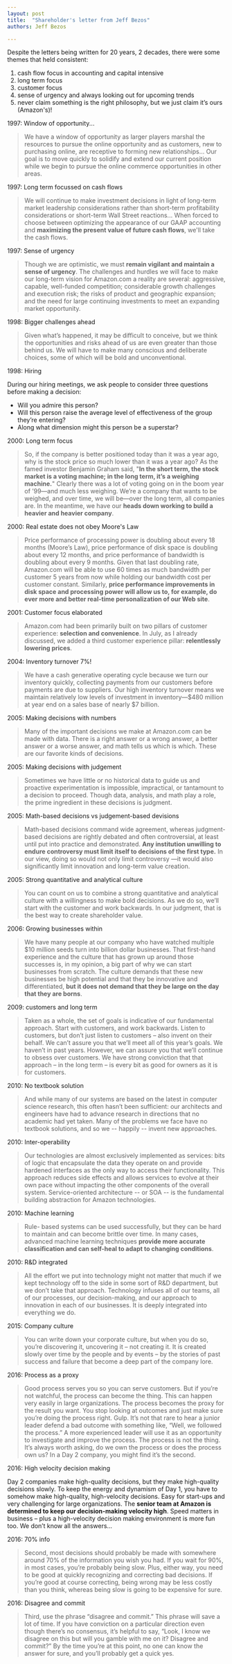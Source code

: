 ```yaml
---
layout: post
title:  "Shareholder's letter from Jeff Bezos"
authors: Jeff Bezos

---
```


Despite the letters being written for 20 years, 2 decades, there were some themes that held consistent:

1. cash flow focus in accounting and capital intensive
1. long term focus
1. customer focus
1. sense of urgency and always looking out for upcoming trends
1. never claim something is the right philosophy, but we just claim it’s ours (Amazon's)!

1997: Window of opportunity...

> We have a window of opportunity as larger players marshal the resources to pursue the online opportunity and as customers, new to purchasing online, are receptive to forming new relationships... Our goal is to move quickly to solidify and extend our current position while we begin to pursue the online commerce opportunities in other areas.

1997: Long term focussed on cash flows

> We will continue to make investment decisions in light of long-term market leadership considerations rather than short-term profitability considerations or short-term Wall Street reactions... When forced to choose between optimizing the appearance of our GAAP accounting and **maximizing the present value of future cash flows**, we'll take the cash flows.

1997: Sense of urgency

> Though we are optimistic, we must **remain vigilant and maintain a sense of urgency**. The challenges and hurdles we will face to make our long-term vision for Amazon.com a reality are several: aggressive, capable, well-funded competition; considerable growth challenges and execution risk; the risks of product and geographic expansion; and the need for large continuing investments to meet an expanding market opportunity.

1998: Bigger challenges ahead

> Given what’s happened, it may be difficult to conceive, but we think the opportunities and risks ahead of us are even greater than those behind us. We will have to make many conscious and deliberate choices, some of which will be bold and unconventional.

1998: Hiring

During our hiring meetings, we ask people to consider three questions before making a decision:

- Will you admire this person?
- Will this person raise the average level of effectiveness of the group they’re entering?
- Along what dimension might this person be a superstar?

2000: Long term focus

> So, if the company is better positioned today than it was a year ago, why is the stock price so much lower than it was a year ago? As the famed investor Benjamin Graham said, "**In the short term, the stock market is a voting machine; in the long term, it’s a weighing machine.**" Clearly there was a lot of voting going on in the boom year of ’99—and much less weighing. We’re a company that wants to be weighed, and over time, we will be—over the long term, all companies are. In the meantime, we have our **heads down working to build a heavier and heavier company**.

2000: Real estate does not obey Moore's Law

> Price performance of processing power is doubling about every 18 months (Moore’s Law), price performance of disk space is doubling about every 12 months, and price performance of bandwidth is doubling about every 9 months. Given that last doubling rate, Amazon.com will be able to use 60 times as much bandwidth per customer 5 years from now while holding our bandwidth cost per customer constant. Similarly, **price performance improvements in disk space and processing power will allow us to, for example, do ever more and better real-time personalization of our Web site**.

2001: Customer focus elaborated

> Amazon.com had been primarily built on two pillars of customer experience: **selection and convenience**. In July, as I already discussed, we added a third customer experience pillar: **relentlessly lowering prices**.

2004: Inventory turnover 7%!

> We have a cash generative operating cycle because we turn our inventory quickly, collecting payments from our customers before payments are due to suppliers. Our high inventory turnover means we maintain relatively low levels of investment in inventory—$480 million at year end on a sales base of nearly $7 billion.

2005: Making decisions with numbers

> Many of the important decisions we make at Amazon.com can be made with data. There is a right answer or a wrong answer, a better answer or a worse answer, and math tells us which is which. These are our favorite kinds of decisions.

2005: Making decisions with judgement

> Sometimes we have little or no historical data to guide us and proactive experimentation is impossible, impractical, or tantamount to a decision to proceed. Though data, analysis, and math play a role, the prime ingredient in these decisions is judgment.

2005: Math-based decisions vs judgement-based devisions

> Math-based decisions command wide agreement, whereas judgment-based decisions are rightly debated and often controversial, at least until put into practice and demonstrated. **Any institution unwilling to endure controversy must limit itself to decisions of the first type.** In our view, doing so would not only limit controversy —it would also significantly limit innovation and long-term value creation.

2005: Strong quantitative and analytical culture

> You can count on us to combine a strong quantitative and analytical culture with a willingness to make bold decisions. As we do so, we’ll start with the customer and work backwards. In our judgment, that is the best way to create shareholder value.

2006: Growing businesses within

> We have many people at our company who have watched multiple $10 million seeds turn into billion dollar businesses. That first-hand experience and the culture that has grown up around those successes is, in my opinion, a big part of why we can start businesses from scratch. The culture demands that these new businesses be high potential and that they be innovative and differentiated, **but it does not demand that they be large on the day that they are borns**.

2009: customers and long term

> Taken as a whole, the set of goals is indicative of our fundamental approach. Start with customers, and work backwards. Listen to customers, but don’t just listen to customers – also invent on their behalf. We can’t assure you that we’ll meet all of this year’s goals. We haven’t in past years. However, we can assure you that we’ll continue to obsess over customers. We have strong conviction that that approach – in the long term – is every bit as good for owners as it is for customers.

2010: No textbook solution

>  And while many of our systems are based on the latest in computer science research, this often hasn’t been sufficient: our architects and engineers have had to advance research in directions that no academic had yet taken. Many of the problems we face have no textbook solutions, and so we -- happily -- invent new approaches.

2010: Inter-operability

> Our technologies are almost exclusively implemented as services: bits of logic that encapsulate the data they operate on and provide hardened interfaces as the only way to access their functionality. This approach reduces side effects and allows services to evolve at their own pace without impacting the other components of the overall system. Service-oriented architecture -- or SOA -- is the fundamental building abstraction for Amazon technologies.

2010: Machine learning

> Rule- based systems can be used successfully, but they can be hard to maintain and can become brittle over time. In many cases, advanced machine learning techniques **provide more accurate classification and can self-heal to adapt to changing conditions**.

2010: R&D integrated

> All the effort we put into technology might not matter that much if we kept technology off to the side in some sort of R&D department, but we don’t take that approach. Technology infuses all of our teams, all of our processes, our decision-making, and our approach to innovation in each of our businesses. It is deeply integrated into everything we do.

2015: Company culture

>  You can write down your corporate culture, but when you do so, you’re discovering it, uncovering it – not creating it. It is created slowly over time by the people and by events – by the stories of past success and failure that become a deep part of the company lore.

2016: Process as a proxy

> Good process serves you so you can serve customers. But if you’re not watchful, the process can become the thing. This can happen very easily in large organizations. The process becomes the proxy for the result you want. You stop looking at outcomes and just make sure you’re doing the process right. Gulp. It’s not that rare to hear a junior leader defend a bad outcome with something like, “Well, we followed the process.” A more experienced leader will use it as an opportunity to investigate and improve the process. The process is not the thing. It’s always worth asking, do we own the process or does the process own us? In a Day 2 company, you might find it’s the second.

2016: High velocity decision making

>
Day 2 companies make high-quality decisions, but they make high-quality decisions slowly. To keep the energy and dynamism of Day 1, you have to somehow make high-quality, high-velocity decisions. Easy for start-ups and very challenging for large organizations. The **senior team at Amazon is determined to keep our decision-making velocity high**. Speed matters in business – plus a high-velocity decision making environment is more fun too. We don’t know all the answers...

2016: 70% info

> Second, most decisions should probably be made with somewhere around 70% of the information you wish you had. If you wait for 90%, in most cases, you’re probably being slow. Plus, either way, you need to be good at quickly recognizing and correcting bad decisions. If you’re good at course correcting, being wrong may be less costly than you think, whereas being slow is going to be expensive for sure.

2016: Disagree and commit

> Third, use the phrase “disagree and commit.” This phrase will save a lot of time. If you have conviction on a particular direction even though there’s no consensus, it’s helpful to say, “Look, I know we disagree on this but will you gamble with me on it? Disagree and commit?” By the time you’re at this point, no one can know the answer for sure, and you’ll probably get a quick yes.
